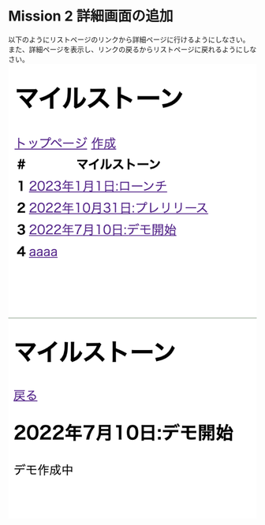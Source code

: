 # Mission 2 詳細画面の追加

以下のようにリストページのリンクから詳細ページに行けるようにしなさい。
また、詳細ページを表示し、リンクの戻るからリストページに戻れるようにしなさい。
![リストページ](/README-assets/listpage.png)
![詳細ページ](/README-assets/detilepage.png)
